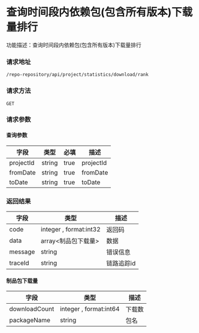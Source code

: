 # 查询时间段内依赖包(包含所有版本)下载量排行
功能描述：查询时间段内依赖包(包含所有版本)下载量排行

### 请求地址
```
/repo-repository/api/project/statistics/download/rank
```

### 请求方法
`GET`
### 请求参数

#### 查询参数

| 字段 | 类型 | 必填 | 描述 |
| -------- | -------- | -------- | -------- |
| projectId     | string   | true       | projectId |
| fromDate     | string   | true       | fromDate |
| toDate     | string   | true       | toDate |



### 返回结果
| 字段 | 类型 | 描述 |
| -------- | -------- | -------- |
| code     | integer , format:int32  | 返回码 |
| data     | array<制品包下载量>   | 数据 |
| message     | string   | 错误信息 |
| traceId     | string   | 链路追踪id |
#### 制品包下载量
| 字段 | 类型 | 描述 |
| -------- | -------- | -------- |
| downloadCount     | integer , format:int64  | 下载数 |
| packageName     | string   | 包名 |

